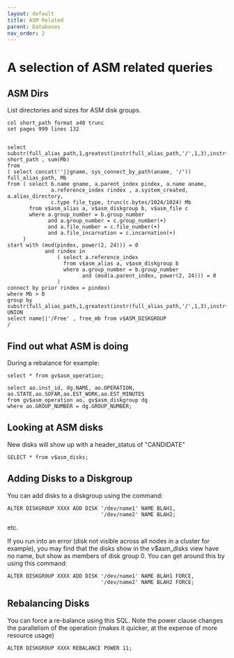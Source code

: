 ```yaml
---
layout: default
title: ASM Related
parent: Databases
nav_order: 2
---
```

# A selection of ASM related queries

## ASM Dirs

List directories and sizes for ASM disk groups.

```
col short_path format a40 trunc
set pages 999 lines 132


select substr(full_alias_path,1,greatest(instr(full_alias_path,'/',1,3),instr(full_alias_path,'/',1,2))) short_path , sum(Mb)
from
( select concat(''||gname, sys_connect_by_path(aname, '/')) full_alias_path, Mb
from ( select b.name gname, a.parent_index pindex, a.name aname,
              a.reference_index rindex , a.system_created, a.alias_directory,
              c.type file_type, trunc(c.bytes/1024/1024) Mb
       from v$asm_alias a, v$asm_diskgroup b, v$asm_file c
       where a.group_number = b.group_number
             and a.group_number = c.group_number(+)
             and a.file_number = c.file_number(+)
             and a.file_incarnation = c.incarnation(+)
     )
start with (mod(pindex, power(2, 24))) = 0
            and rindex in
                ( select a.reference_index
                  from v$asm_alias a, v$asm_diskgroup b
                  where a.group_number = b.group_number
                        and (mod(a.parent_index, power(2, 24))) = 0
                )
connect by prior rindex = pindex)
where Mb > 0
group by substr(full_alias_path,1,greatest(instr(full_alias_path,'/',1,3),instr(full_alias_path,'/',1,2)))
UNION
select name||'/Free' , free_mb from v$ASM_DISKGROUP
/
```

## Find out what ASM is doing

During a rebalance for example:

```
select * from gv$asm_operation;

select ao.inst_id, dg.NAME, ao.OPERATION, ao.STATE,ao.SOFAR,ao.EST_WORK,ao.EST_MINUTES
from gv$asm_operation ao, gv$asm_diskgroup dg
where ao.GROUP_NUMBER = dg.GROUP_NUMBER;
```

## Looking at ASM disks 

New disks will show up with a header_status of "CANDIDATE"

```
SELECT * from v$asm_disks;
```

## Adding Disks to a Diskgroup

You can add disks to a diskgroup using the command:

```
ALTER DISKGROUP XXXX ADD DISK '/dev/name1' NAME BLAH1,
                              '/dev/name2' NAME BLAH2;
```
etc.

If you run into an error (disk not visible across all nodes in a cluster for example), you may find that the disks show in the v$asm_disks view have no name, but show as members of disk group 0.
You can get around this by  using  this command:

```
ALTER DISKGROUP XXXX ADD DISK '/dev/name1' NAME BLAH1 FORCE,
                              '/dev/name2' NAME BLAH2 FORCE;
```

## Rebalancing Disks

You can force a re-balance using this SQL. Note the power clause changes the parallelism of the operation (makes it quicker, at the expense of more resource usage)

```
ALTER DISKGROUP XXXX REBALANCE POWER 11;
```
